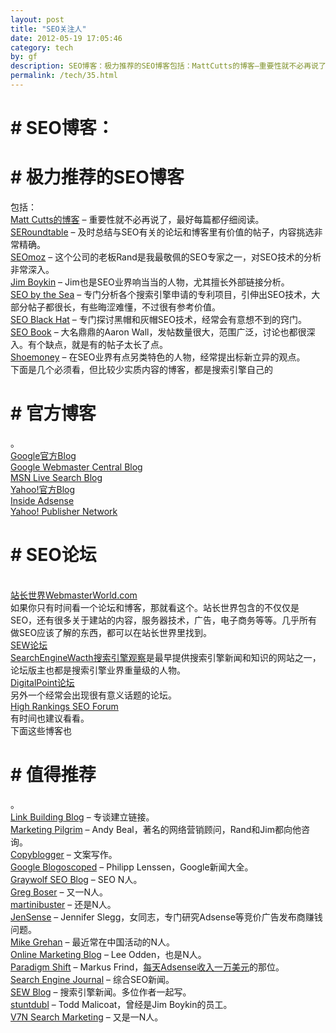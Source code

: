 ```yaml
---
layout: post
title: "SEO关注人"
date: 2012-05-19 17:05:46
category: tech
by: gf
description: SEO博客：极力推荐的SEO博客包括：MattCutts的博客–重要性就不必再说了，最好每篇都仔细阅读。SERoundtable–及时总结与SEO有关的论坛和博客里有价值的帖子，内容挑选非
permalink: /tech/35.html
---
```

#  # SEO博客： ##

#  # 极力推荐的SEO博客 ##

包括：   
[Matt Cutts的博客][Matt Cutts] – 重要性就不必再说了，最好每篇都仔细阅读。   
[SERoundtable][] – 及时总结与SEO有关的论坛和博客里有价值的帖子，内容挑选非常精确。   
[SEOmoz][] – 这个公司的老板Rand是我最敬佩的SEO专家之一，对SEO技术的分析非常深入。   
[Jim Boykin][] – Jim也是SEO业界响当当的人物，尤其擅长外部链接分析。   
[SEO by the Sea][] – 专门分析各个搜索引擎申请的专利项目，引伸出SEO技术，大部分帖子都很长，有些晦涩难懂，不过很有参考价值。   
[SEO Black Hat][] – 专门探讨黑帽和灰帽SEO技术，经常会有意想不到的窍门。   
[SEO Book][] – 大名鼎鼎的Aaron Wall，发帖数量很大，范围广泛，讨论也都很深入。有个缺点，就是有的帖子太长了点。   
[Shoemoney][] – 在SEO业界有点另类特色的人物，经常提出标新立异的观点。   
下面是几个必须看，但比较少实质内容的博客，都是搜索引擎自己的

#  # 官方博客 ##

。   
[Google官方Blog][Google_Blog]   
[Google Webmaster Central Blog][]   
[MSN Live Search Blog][]   
[Yahoo!官方Blog][Yahoo_Blog]   
[Inside Adsense][]   
[Yahoo! Publisher Network][Yahoo_ Publisher Network]   


#  # SEO论坛 ##

   
[站长世界WebmasterWorld.com][WebmasterWorld.com]   
如果你只有时间看一个论坛和博客，那就看这个。站长世界包含的不仅仅是SEO，还有很多关于建站的内容，服务器技术，广告，电子商务等等。几乎所有做SEO应该了解的东西，都可以在站长世界里找到。   
[SEW论坛][SEW]   
[SearchEngineWacth搜索引擎观察][SearchEngineWacth]是最早提供搜索引擎新闻和知识的网站之一，论坛版主也都是搜索引擎业界重量级的人物。   
[DigitalPoint论坛][DigitalPoint]   
另外一个经常会出现很有意义话题的论坛。   
[High Rankings SEO Forum][]   
有时间也建议看看。   
下面这些博客也

#  # 值得推荐 ##

。   
[Link Building Blog][] – 专谈建立链接。   
[Marketing Pilgrim][] – Andy Beal，著名的网络营销顾问，Rand和Jim都向他咨询。   
[Copyblogger][] – 文案写作。   
[Google Blogoscoped][] – Philipp Lenssen，Google新闻大全。   
[Graywolf SEO Blog][] – SEO N人。   
[Greg Boser][] – 又一N人。   
[martinibuster][] – 还是N人。   
[JenSense][] – Jennifer Slegg，女同志，专门研究Adsense等竞价广告发布商赚钱问题。   
[Mike Grehan][] – 最近常在中国活动的N人。   
[Online Marketing Blog][] – Lee Odden，也是N人。   
[Paradigm Shift][] – Markus Frind，[每天Adsense收入一万美元][Adsense]的那位。   
[Search Engine Journal][] – 综合SEO新闻。   
[SEW Blog][] – 搜索引擎新闻。多位作者一起写。   
[stuntdubl][] – Todd Malicoat，曾经是Jim Boykin的员工。   
[V7N Search Marketing][] – 又是一N人。


[Matt Cutts]: http://www.mattcutts.com/blog/
[SERoundtable]: http://www.seroundtable.com/
[SEOmoz]: http://www.seomoz.org/
[Jim Boykin]: http://www.jimboykin.com/
[SEO by the Sea]: http://www.seobythesea.com/
[SEO Black Hat]: http://seoblackhat.com/
[SEO Book]: http://www.seobook.com/
[Shoemoney]: http://www.shoemoney.com/
[Google_Blog]: http://googleblog.blogspot.com/
[Google Webmaster Central Blog]: http://googlewebmastercentral.blogspot.com/
[MSN Live Search Blog]: http://blogs.msdn.com/livesearch/default.aspx
[Yahoo_Blog]: http://www.ysearchblog.com/
[Inside Adsense]: http://adsense.blogspot.com/
[Yahoo_ Publisher Network]: http://ypnblog.com/blog/
[WebmasterWorld.com]: http://www.webmasterworld.com/
[SEW]: http://forums.searchenginewatch.com/
[SearchEngineWacth]: http://searchenginewatch.com/
[DigitalPoint]: http://forums.digitalpoint.com/
[High Rankings SEO Forum]: http://www.highrankings.com/forum/
[Link Building Blog]: http://www.linkbuildingblog.com/
[Marketing Pilgrim]: http://www.marketingpilgrim.com/
[Copyblogger]: http://www.copyblogger.com/
[Google Blogoscoped]: http://blog.outer-court.com/
[Graywolf SEO Blog]: http://www.wolf-howl.com/
[Greg Boser]: http://www.webguerrilla.com/
[martinibuster]: http://www.martinibuster.net/
[JenSense]: http://www.jensense.com/
[Mike Grehan]: http://www.mikegrehan.com/
[Online Marketing Blog]: http://www.toprankblog.com/
[Paradigm Shift]: http://plentyoffish.wordpress.com/
[Adsense]: http://www.chinamyhosting.com/seoblog/2006/04/14/adsense-markus-frind-interview/
[Search Engine Journal]: http://www.searchenginejournal.com/
[SEW Blog]: http://blog.searchenginewatch.com/blog/
[stuntdubl]: http://www.stuntdubl.com/
[V7N Search Marketing]: http://blog.v7n.com/
